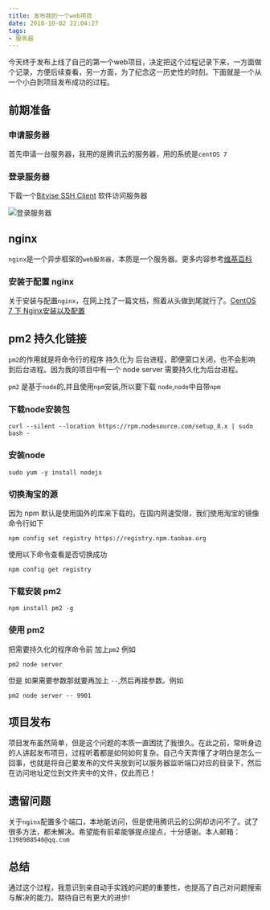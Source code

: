 ```yaml
---
title: 发布我的一个web项目
date: 2018-10-02 22:04:27
tags: 
- 服务器
---
```


今天终于发布上线了自己的第一个web项目，决定把这个过程记录下来，一方面做个记录，方便后续查看，另一方面，为了纪念这一历史性的时刻。下面就是一个从一个小白到项目发布成功的过程。

<!-- more -->

## 前期准备
### 申请服务器
首先申请一台服务器，我用的是腾讯云的服务器，用的系统是`centOS 7`
### 登录服务器
下载一个[Bitvise SSH Client](https://www.bitvise.com/ssh-client-download) 软件访问服务器

![登录服务器](https://ws1.sinaimg.cn/large/005NgZr8gy1fvuagy4ib1j30i10i9t9c.jpg)
## nginx

`nginx`是一个异步框架的`web服务器`，本质是一个服务器。更多内容参考[维基百科](https://zh.wikipedia.org/wiki/Nginx)

### 安装于配置 nginx

关于安装与配置`nginx`，在网上找了一篇文档，照着从头做到尾就行了。[CentOS 7 下 Nginx安装以及配置](http://www.souvc.com/?p=1661)

## pm2 持久化链接

`pm2`的作用就是将命令行的程序 持久化为 后台进程，即便窗口关闭，也不会影响到后台进程。因为我的项目中有一个 node server 需要持久化为后台进程。

`pm2` 是基于`node`的,并且使用`npm`安装,所以要下载 `node`,`node`中自带`npm`


### 下载node安装包

```
curl --silent --location https://rpm.nodesource.com/setup_8.x | sudo bash -
```

### 安装node

```
sudo yum -y install nodejs

```

### 切换淘宝的源 

因为 npm 默认是使用国外的库来下载的，在国内网速受限，我们使用淘宝的镜像 命令行如下

```
npm config set registry https://registry.npm.taobao.org

```
使用以下命令查看是否切换成功
```
npm config get registry
```

### 下载安装 pm2

```
npm install pm2 -g
```

### 使用 pm2

把需要持久化的程序命令前 加上`pm2` 例如

```
pm2 node server
```

但是 如果需要参数那就要再加上 `--`,然后再接参数。例如
```
pm2 node server -- 9901
```

## 项目发布 

项目发布虽然简单，但是这个问题的本质一直困扰了我很久。在此之前，常听身边的人讲起发布项目，过程听着都是如何如何复杂。自己今天弄懂了才明白是怎么一回事，也就是将自己要发布的文件夹放到可以服务器监听端口对应的目录下，然后在访问地址定位到文件夹中的文件，仅此而已！

## 遗留问题

关于`nginx`配置多个端口，本地能访问，但是使用腾讯云的公网却访问不了。试了很多方法，都未解决。希望能有前辈能够提点提点，十分感谢。本人邮箱：`1398988546@qq.com`

## 总结

通过这个过程，我意识到亲自动手实践的问题的重要性，也提高了自己对问题搜索与解决的能力。期待自已有更大的进步!